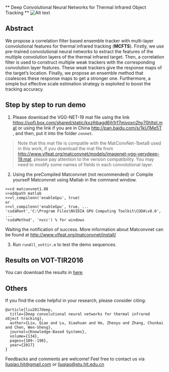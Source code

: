 
** Deep Convolutional Neural Networks for Thermal Infrared Object Tracking **
![Alt text](./images/MCFTS_framework.jpg)
## Abstract
We propose a correlation filter based ensemble tracker with multi-layer convolutional features for thermal infrared tracking (**MCFTS**). Firstly, we use pre-trained convolutional neural networks to extract the features of the multiple convolution layers of the thermal infrared target. Then, a correlation filter is used to construct multiple weak trackers with the corresponding convolution layer features. These weak trackers give the response maps of the target’s location. Finally, we propose an ensemble method that coalesces these response maps to get a stronger one. Furthermore, a simple but effective scale estimation strategy is exploited to boost the tracking accuracy. 
## Step by step to run demo
1. Please download the VGG-NET-19 mat file using the link https://uofi.box.com/shared/static/kxzjhbagd6ih1rf7mjyoxn2hy70hltpl.mat or using the link if you are in China http://pan.baidu.com/s/1kU1Me5T , and then, put it into the folder `cnnnet`.

> Note that this mat file is compatile with the MatConvNet-1beta8 used in this work, if you download the mat file from http://www.vlfeat.org/matconvnet/models/imagenet-vgg-verydeep-19.mat.
> please pay attention to the version compatibility. You may need to  modify some names of fields in each convolutional layer.

2. Using the preCompiled Matconvnet (not recommended) or Compile yourself Matconvnet using Matlab in the command window.
```
>>cd matconvnet1.08
>>addpath matlab
>>vl_compilenn('enableGpu', true)
or
>>vl_compilenn('enableGpu', true, ...
'cudaRoot','C:\Program Files\NVIDIA GPU Computing Toolkit\CUDA\v8.0', ...
'cudaMethod', 'nvcc') % for windows
```
Waiting the notification of success. More information about Matconvnet can be found at http://www.vlfeat.org/matconvnet/install/

3. Run `runAll_vottir.m` to test the demo sequences. 
## Results on VOT-TIR2016
You can download the results in [here](https://drive.google.com/open?id=141ZpogrNkEmGLykHPikkp4m-MW-Cne3h).
## Others
If you find the code helpful in your research, please consider citing:
```
@article{liu2017deep,
  title={Deep convolutional neural networks for thermal infrared object tracking},
  author={Liu, Qiao and Lu, Xiaohuan and He, Zhenyu and Zhang, Chunkai and Chen, Wen-Sheng},
  journal={Knowledge-Based Systems},
  volume={134},
  pages={189--198},
  year={2017}
}
```
Feedbacks and comments are welcome! 
Feel free to contact us via liuqiao.hit@gmail.com or liuqiao@stu.hit.edu.cn
